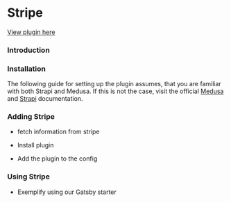# Stripe

[View plugin here](https://github.com/medusajs/medusa/tree/master/packages/medusa-payment-stripe)

### Introduction

### Installation

The following guide for setting up the plugin assumes, that you are familiar with both Strapi and Medusa. If this is not the case, visit the official [Medusa](https://docs.medusa-commerce.com/tutorial/set-up-your-development-environment) and [Strapi](https://strapi.io/documentation/developer-docs/latest/getting-started/introduction.html) documentation.

### Adding Stripe

- fetch information from stripe

- Install plugin

- Add the plugin to the config

### Using Stripe

- Exemplify using our Gatsby starter
